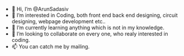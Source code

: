 - 👋 Hi, I’m @ArunSadasiv
- 👀 I’m interested in Coding, both front end back end designing, circuit designing, webpage development etc..
- 🌱 I’m currently learning anything which is not in my knowledge. 
- 💞️ I’m looking to collaborate on every one, who realy interested in coding.
- 📫 You can catch me by mailing.

<!---
ArunSadasiv/ArunSadasiv is a ✨ special ✨ repository because its `README.md` (this file) appears on your GitHub profile.
You can click the Preview link to take a look at your changes.
--->
